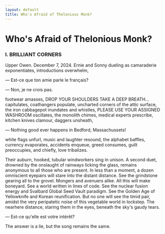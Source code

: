 ```yaml
---
layout: default
title: Who's Afraid of Thelonious Monk?
---
```


# Who's Afraid of Thelonious Monk?
### I. BRILLIANT CORNERS
Upper Owen. December 7, 2024. Ernie and Sonny
dueling as camaraderie exponentiates, 
introductions overwhelm,

— Est-ce que ton amie parle le français?

— Non, je ne crois pas.

footwear amasses, DROP YOUR SHOULDERS TAKE A DEEP BREATH... capitulates, coathangers populate, uncharted corners of the attic surface, the iron cabbagepot inundates and whistles, PLEASE USE YOUR ASSIGNED WASHROOM oscillates, the monolith chimes, medical experts prescribe, kitchen knives clamour, daggers unsheath,

— Nothing good ever happens in Bedford, Massachussets!

white flags unfurl, music and laughter resound, the alphabet baffles, currency evaporates, accidents enqueue, greed consumes, guilt preoccupies, and chiefly, love tribalizes.

Their auburn, hooked, tubular windworkers sing in unison. A second duet, drowned by the onslaught of rainways licking the glass, remains anonymous to all those who are present. In less than a moment, a dozen omniscient eyepairs will stare into the distant distance. See the grindstone gearing all to the grovel. Mongers and avenuers alike. All this will make boneyard. See a world written in lines of code. See the nuclear fusion energy and Svalbard Global Seed Vault paradigm. See the Golden Age of Yellowknife and Korean reunification. But no one will see the timid pair, amidst the very peripatetic noise of this vegetable world in lockstep. The nearhere distance, staring them in the eyes, beneath the sky's gaudy tears.

— Est-ce qu'elle est votre intérêt?

The answer is a lie, but the song remains the 
same.
